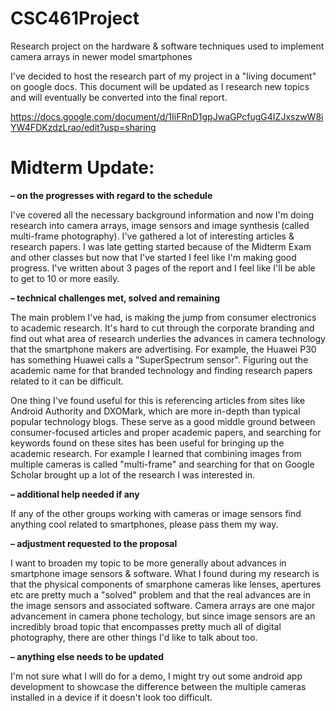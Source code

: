 # CSC461Project
Research project on the hardware &amp; software techniques used to implement camera arrays in newer model smartphones

I've decided to host the research part of my project in a "living document" on google docs. This document will be updated as I research new topics and will eventually be converted into the final report.

https://docs.google.com/document/d/1IiFRnD1gpJwaGPcfugG4IZJxszwW8iYW4FDKzdzLrao/edit?usp=sharing

# Midterm Update:

**– on the progresses with regard to the schedule**

I've covered all the necessary background information and now I'm doing research into camera arrays, image sensors and image synthesis (called multi-frame photography). I've gathered a lot of interesting articles & research papers. I was late getting started because of the Midterm Exam and other classes but now that I've started I feel like I'm making good progress. I've written about 3 pages of the report and I feel like I'll be able to get to 10 or more easily.

**– technical challenges met, solved and remaining**

The main problem I've had, is making the jump from consumer electronics to academic research. It's hard to cut through the corporate branding and find out what area of research underlies the advances in camera technology that the smartphone makers are advertising. For example, the Huawei P30 has something Huawei calls a "SuperSpectrum sensor". Figuring out the academic name for that branded technology and finding research papers related to it can be difficult.

One thing I've found useful for this is referencing articles from sites like Android Authority and DXOMark, which are more in-depth than typical popular technology blogs. These serve as a good middle ground between consumer-focused articles and proper academic papers, and searching for keywords found on these sites has been useful for bringing up the academic research. For example I learned that combining images from multiple cameras is called "multi-frame" and searching for that on Google Scholar brought up a lot of the research I was interested in.

**– additional help needed if any**

If any of the other groups working with cameras or image sensors find anything cool related to smartphones, please pass them my way.

**– adjustment requested to the proposal**

I want to broaden my topic to be more generally about advances in smartphone image sensors & software. What I found during my research is that the physical components of smarphone cameras like lenses, apertures etc are pretty much a "solved" problem and that the real advances are in the image sensors and associated software. Camera arrays are one major advancement in camera phone techology, but since image sensors are an incredibly broad topic that encompasses pretty much all of digital photography, there are other things I'd like to talk about too.

**– anything else needs to be updated**

I'm not sure what I will do for a demo, I might try out some android app development to showcase the difference between the multiple cameras installed in a device if it doesn't look too difficult.

